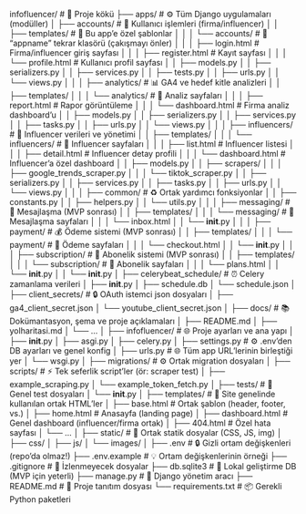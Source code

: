 infofluencer/                   # 🔧 Proje kökü
├── apps/                       # ⚙️ Tüm Django uygulamaları (modüller)
│   ├── accounts/               # 🔑 Kullanıcı işlemleri (firma/influencer)
│   │   ├── templates/          # 📁 Bu app’e özel şablonlar
│   │   │   └── accounts/       # 📁 “appname” tekrar klasörü (çakışmayı önler)
│   │   │       ├── login.html          # Firma/influencer giriş sayfası
│   │   │       ├── register.html       # Kayıt sayfası
│   │   │       └── profile.html        # Kullanıcı profil sayfası
│   │   ├── models.py
│   │   ├── serializers.py
│   │   ├── services.py
│   │   ├── tests.py
│   │   ├── urls.py
│   │   └── views.py
│   │
│   ├── analytics/              # 📊 GA4 ve hedef kitle analizleri
│   │   ├── templates/
│   │   │   └── analytics/      # 📁 Analiz sayfaları
│   │   │       ├── report.html         # Rapor görüntüleme
│   │   │       └── dashboard.html      # Firma analiz dashboard’u
│   │   ├── models.py
│   │   ├── serializers.py
│   │   ├── services.py
│   │   ├── tasks.py
│   │   ├── urls.py
│   │   └── views.py
│   │
│   ├── influencers/            # 👤 Influencer verileri ve yönetimi
│   │   ├── templates/
│   │   │   └── influencers/    # 📁 Influencer sayfaları
│   │   │       ├── list.html           # Influencer listesi
│   │   │       ├── detail.html         # Influencer detay profili
│   │   │       └── dashboard.html      # Influencer’a özel dashboard
│   │   ├── models.py
│   │   ├── scrapers/
│   │   │   ├── google_trends_scraper.py
│   │   │   └── tiktok_scraper.py
│   │   ├── serializers.py
│   │   ├── services.py
│   │   ├── tasks.py
│   │   ├── urls.py
│   │   └── views.py
│   │
│   ├── common/                 # ♻️ Ortak yardımcı fonksiyonlar
│   │   ├── constants.py
│   │   ├── helpers.py
│   │   └── utils.py
│   │
│   ├── messaging/              # 💬 Mesajlaşma (MVP sonrası)
│   │   ├── templates/
│   │   │   └── messaging/      # 📁 Mesajlaşma sayfaları
│   │   │       └── inbox.html
│   │   └── __init__.py
│   │
│   ├── payment/                # 💰 Ödeme sistemi (MVP sonrası)
│   │   ├── templates/
│   │   │   └── payment/        # 📁 Ödeme sayfaları
│   │   │       └── checkout.html
│   │   └── __init__.py
│   │
│   ├── subscription/           # 🔑 Abonelik sistemi (MVP sonrası)
│   │   ├── templates/
│   │   │   └── subscription/   # 📁 Abonelik sayfaları
│   │   │       └── plans.html
│   │   └── __init__.py
│
│   └── __init__.py
│
├── celerybeat_schedule/        # ⏰ Celery zamanlama verileri
│   ├── __init__.py
│   ├── schedule.db
│   └── schedule.json
│
├── client_secrets/             # 🔒 OAuth istemci json dosyaları
│   ├── ga4_client_secret.json
│   └── youtube_client_secret.json
│
├── docs/                       # 📚 Dokümantasyon, şema ve proje açıklamaları
│   ├── README.md
│   ├── yolharitasi.md
│   └── ...
│
├── infofluencer/               # 🌐 Proje ayarları ve ana yapı
│   ├── __init__.py
│   ├── asgi.py
│   ├── celery.py
│   ├── settings.py             # ⚙️ .env’den DB ayarları ve genel konfig
│   ├── urls.py                 # 🌐 Tüm app URL’lerinin birleştiği yer
│   └── wsgi.py
│
├── migrations/                 # ⚙️ Ortak migration dosyaları
│
├── scripts/                    # ⚡ Tek seferlik script’ler (ör: scraper test)
│   ├── example_scraping.py
│   └── example_token_fetch.py
│
├── tests/                      # 🧪 Genel test dosyaları
│   └── __init__.py
│
├── templates/                  # 🌟 Site genelinde kullanılan ortak HTML’ler
│   ├── base.html               # Ortak şablon (header, footer, vs.)
│   ├── home.html               # Anasayfa (landing page)
│   ├── dashboard.html          # Genel dashboard (influencer/firma ortak)
│   ├── 404.html                # Özel hata sayfası
│   └── ...
│
├── static/                     # 🌟 Ortak statik dosyalar (CSS, JS, img)
│   ├── css/
│   ├── js/
│   └── images/
│
├── .env                        # 🔒 Gizli ortam değişkenleri (repo’da olmaz!)
├── .env.example                # 💡 Ortam değişkenlerinin örneği
├── .gitignore                  # 🚫 İzlenmeyecek dosyalar
├── db.sqlite3                  # 🧪 Lokal geliştirme DB (MVP için yeterli)
├── manage.py                   # 🔧 Django yönetim aracı
├── README.md                   # 📄 Proje tanıtım dosyası
└── requirements.txt            # 📦 Gerekli Python paketleri
